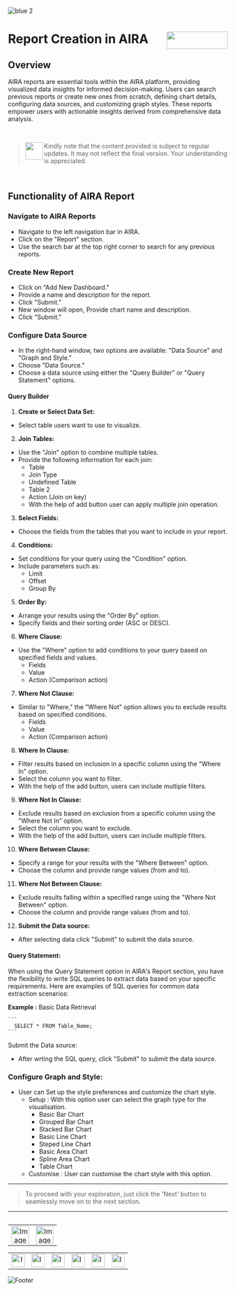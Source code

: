 ![blue 2](https://github.com/airacommunity/AIRA-User-Guide/assets/153823636/d8d04150-3b32-4b48-8485-07dc3c67fbaa)
# Report Creation in AIRA <img align="right" width="140" height="40" src="https://github.com/airacommunity/AIRA-User-Guide-Images/blob/main/ARIA%20Logo%202.png?raw=true">

## Overview
AIRA reports are essential tools within the AIRA platform, providing visualized data insights for informed decision-making. Users can search previous reports or create new ones from scratch, defining chart details, configuring data sources, and customizing graph styles. These reports empower users with actionable insights derived from comprehensive data analysis.

<br>

> <img align="left" width="40" height="40" src="https://github.com/airacommunity/AIRA-User-Guide-Images/blob/main/icon-caution.jpg?raw=true"> Kindly note that the content provided is subject to regular updates. It may not reflect the final version. Your understanding is appreciated.
<br>

## Functionality of AIRA Report

### Navigate to AIRA Reports

- Navigate to the left navigation bar in AIRA.
- Click on the "Report" section.
- Use the search bar at the top right corner to search for any previous reports.

### Create New Report

- Click on “Add New Dashboard."
- Provide a name and description for the report.
- Click "Submit."
- New window will open, Provide chart name and description.
- Click "Submit."

### Configure Data Source

- In the right-hand window, two options are available: "Data Source" and "Graph and Style."
- Choose "Data Source."
- Choose a data source using either the "Query Builder" or "Query Statement" options.

#### Query Builder

1. **Create or Select Data Set:**
- Select table users want to use to visualize.

2. **Join Tables:**
- Use the "Join" option to combine multiple tables.
- Provide the following information for each join:
  - Table
  - Join Type
  - Undefined Table
  - Table 2
  - Action (Join on key)
  - With the help of add button user can apply multiple join operation.

3. **Select Fields:**
- Choose the fields from the tables that you want to include in your report.

4. **Conditions:**
- Set conditions for your query using the "Condition" option.
- Include parameters such as:
  - Limit
  - Offset
  - Group By

5. **Order By:**
- Arrange your results using the "Order By" option.
- Specify fields and their sorting order (ASC or DESC).

6. **Where Clause:**
- Use the "Where" option to add conditions to your query based on specified fields and values.
  - Fields
  - Value
  - Action (Comparison action)

7. **Where Not Clause:**
- Similar to "Where," the "Where Not" option allows you to exclude results based on specified conditions.
  - Fields
  - Value
  - Action (Comparison action)

8. **Where In Clause:**
- Filter results based on inclusion in a specific column using the "Where In" option.
- Select the column you want to filter.
- With the help of the add button, users can include multiple filters.

9. **Where Not In Clause:**
- Exclude results based on exclusion from a specific column using the "Where Not In" option.
- Select the column you want to exclude.
- With the help of the add button, users can include multiple filters.

10. **Where Between Clause:**
- Specify a range for your results with the "Where Between" option.
- Choose the column and provide range values (from and to).

11. **Where Not Between Clause:**
- Exclude results falling within a specified range using the "Where Not Between" option.
- Choose the column and provide range values (from and to).

12. **Submit the Data source:**
- After selecting data click "Submit" to submit the data source.

#### Query Statement:
When using the Query Statement option in AIRA's Report section, you have the flexibility to write SQL queries to extract data based on your specific requirements. Here are examples of SQL queries for common data extraction scenarios:

  **Example :** Basic Data Retrieval
  
    ```
      SELECT * FROM Table_Name;
    ```
Submit the Data source:
  - After wrting the SQL query, click "Submit" to submit the data source.


### Configure Graph and Style:
- User can Set up the style preferences and customize the chart style.
  - Setup : With this option user can select the graph type for the visualisation.
      - Basic Bar Chart
      - Grouped Bar Chart
      - Stacked Bar Chart
      - Basic Line Chart
      - Steped Line Chart
      - Basic Area Chart
      - Spline Area Chart
      - Table Chart
  - Customise : User can customise the chart style with this option.

----

> To proceed with your exploration, just click the 'Next' button to seamlessly move on to the next section.

----


<table align="right" border="0">
    <tr>
      <td align="center"><a href="https://github.com/airacommunity/AIRA-User-Guide/blob/main/A.%20Introduction%20to%20AIRA%20User%20Guide.md"><img src="https://github.com/airacommunity/AIRA-User-Guide-Images/blob/main/icon-previous.png" alt="Image 5" width="40" height="40"></a></td>
      <td align="center"><a href="https://github.com/airacommunity/AIRA-User-Guide/blob/main/C.%20Introduction%20to%20AIRA%20Installation.md"><img src="https://github.com/airacommunity/AIRA-User-Guide-Images/blob/main/icon-next.png" alt="Image 5" width="40" height="40"></a></td>
    </tr>
</table>

<br>
<br>
<br>

<table border="0" align="center">
  <tr>
    <td align="center"><a href="https://aira.fr/"><img src="https://github.com/airacommunity/AIRA-User-Guide-Images/blob/main/icon-website.png?raw=true" alt="Image 5" width="30" height="30"></a></td>
    <td><a href="https://www.linkedin.com/company/aira-rpa/"><img src="https://github.com/airacommunity/AIRA-User-Guide-Images/blob/main/icon%20-%20linkedin.png?raw=true" alt="Image 1" width="30" height="30"></a></td>
    <td><a href="https://www.instagram.com/connect_aira/"><img src="https://github.com/airacommunity/AIRA-User-Guide-Images/blob/main/icon-instagram.png?raw=true" alt="Image 2" width="30" height="30"></a></td>
    <td><a href="https://www.youtube.com/channel/UCHHCcwQrx-_19sAhu-2R4ww"><img src="https://github.com/airacommunity/AIRA-User-Guide-Images/blob/main/icon%20-%20youtube.png?raw=true" alt="Image 3" width="30" height="30"></a></td>
    <td><a href="https://twitter.com/Aira_RPA"><img src="https://github.com/airacommunity/AIRA-User-Guide-Images/blob/main/icon%20-%20twitter.png?raw=true" alt="Image 4" width="30" height="30"></a></td>
    <td><a href="mailto:connect@aira.fr"><img src="https://github.com/airacommunity/AIRA-User-Guide-Images/blob/main/icon%20-%20gmail.png?raw=true" alt="Image 6" width="30" height="30"></a></td>
  </tr>
</table>


![Footer](https://github.com/airacommunity/AIRA-User-Guide/assets/153823636/6bb25f04-ad9c-476c-b653-c3c1dac1a868)

